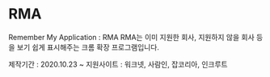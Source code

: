 # RMA

Remember My Application : RMA
RMA는 이미 지원한 회사, 지원하지 않을 회사 등을 보기 쉽게 표시해주는 크롬 확장 프로그램입니다.

제작기간 : 2020.10.23 ~
지원사이트 : 워크넷, 사람인, 잡코리아, 인크루트
